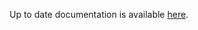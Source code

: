 <!-- DO NOT EDIT THIS FILE MANUALLY -->
<!-- Please read https://github.com/linuxserver/docker-baseimage-selkies/blob/arch/.github/CONTRIBUTING.md -->
Up to date documentation is available [here](https://github.com/linuxserver/docker-baseimage-selkies/blob/master/README.md).
